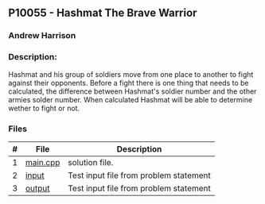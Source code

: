 ## P10055 - Hashmat The Brave Warrior
### Andrew Harrison
### Description:

Hashmat and his group of soldiers move from one place to another to fight against their opponents. Before 
a fight there is one thing that needs to be calculated, the difference between Hashmat's soldier number
and the other armies solder number. When calculated Hashmat will be able to determine wether to fight or
not.

### Files

|   #   | File                       | Description                                                |
| :---: | -------------------------- | ---------------------------------------------------------- |
|   1   | [main.cpp](./Main.cpp)     | solution file.                                             |
|   2   | [input](./input.txt)           | Test input file from problem statement                     |
|   3   | [output](./output.txt)          | Test input file from problem statement                     |
